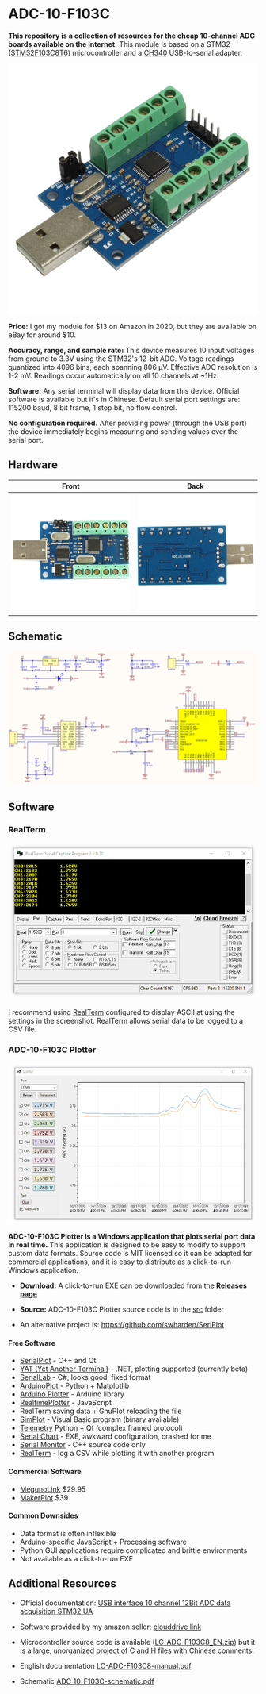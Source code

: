 # ADC-10-F103C

**This repository is a collection of resources for the cheap 10-channel ADC boards available on the internet.** This module is based on a STM32 ([STM32F103C8T6](https://www.mouser.com/datasheet/2/389/cd00161566-1796535.pdf)) microcontroller and a [CH340](https://cdn.sparkfun.com/datasheets/Dev/Arduino/Other/CH340DS1.PDF) USB-to-serial adapter.

![](doc/images/2.jpg)

**Price:** I got my module for $13 on Amazon in 2020, but they are available on eBay for around $10.

**Accuracy, range, and sample rate:** This device measures 10 input voltages from ground to 3.3V using the STM32's 12-bit ADC. Voltage readings quantized into 4096 bins, each spanning 806 µV. Effective ADC resolution is 1-2 mV. Readings occur automatically on all 10 channels at ~1Hz.

**Software:** Any serial terminal will display data from this device. Official software is available but it's in Chinese. Default serial port settings are: 115200 baud, 8 bit frame, 1 stop bit, no flow control.

**No configuration required.** After providing power (through the USB port) the device immediately begins measuring and sending values over the serial port.

## Hardware

Front | Back
---|---
![](doc/images/1.jpg)|![](doc/images/3.jpg)

## Schematic

![](doc/schematic.png)

## Software

### RealTerm

![](doc/images/adc.gif)

I recommend using [RealTerm](https://sourceforge.net/projects/realterm/) configured to display ASCII at  using the settings in the screenshot. RealTerm allows serial data to be logged to a CSV file.

### ADC-10-F103C Plotter

![](doc/images/seriplot2.gif)


**ADC-10-F103C Plotter is a Windows application that plots serial port data in real time.** This application is designed to be easy to modify to support custom data formats. Source code is MIT licensed so it can be adapted for commercial applications, and it is easy to distribute as a click-to-run Windows application. 

* **Download:** A click-to-run EXE can be downloaded from the [**Releases page**](releases)

* **Source:** ADC-10-F103C Plotter source code is in the [src](src) folder

* An alternative project is: https://github.com/swharden/SeriPlot

#### Free Software

* [SerialPlot](https://hg.sr.ht/~hyozd/serialplot/) - C++ and Qt
* [YAT (Yet Another Terminal)](https://sourceforge.net/projects/y-a-terminal/) - .NET, plotting supported (currently beta)
* [SerialLab](https://github.com/ahsayde/Serial-Lab) - C#, looks good, fixed format
* [ArduinoPlot](https://github.com/gregpinero/ArduinoPlot) - Python + Matplotlib
* [Arduino Plotter](https://github.com/devinaconley/arduino-plotter) - Arduino library
* [RealtimePlotter](https://github.com/sebnil/RealtimePlotter) - JavaScript
* RealTerm saving data + GnuPlot reloading the file
* [SimPlot](https://github.com/infomaniac50/projectsimplot) - Visual Basic program (binary available)
* [Telemetry](https://github.com/Overdrivr/Telemetry) Python + Qt (complex framed protocol)
* [Serial Chart](http://www.starlino.com/imu_kalman_arduino.html) - EXE, awkward configuration, crashed for me
* [Serial Monitor](https://github.com/hirohashi/SerialMonitor) - C++ source code only
* [RealTerm](https://sourceforge.net/projects/realterm/) - log a CSV while plotting it with another program

#### Commercial Software
* [MegunoLink](http://www.megunolink.com/) $29.95
* [MakerPlot](http://www.makerplot.com/) $39

#### Common Downsides
* Data format is often inflexible
* Arduino-specific JavaScript + Processing software
* Python GUI applications require complicated and brittle environments
* Not available as a click-to-run EXE

## Additional Resources

* Official documentation: [USB interface 10 channel 12Bit ADC data acquisition STM32 UA](http://www.chinalctech.com/m/view.php?aid=68)

* Software provided by my amazon seller: [clouddrive link](https://www.amazon.com/clouddrive/share/q6W9ZEHEHn6tpMZi6IiPf2KHRwzT9uaaVeGlQnNA26N)

* Microcontroller source code is available ([LC-ADC-F103C8_EN.zip](https://www.mediafire.com/file/8vl3qpv90vl98j4/LC-ADC-F103C8_EN.zip/file)) but it is a large, unorganized project of C and H files with Chinese comments.

* English documentation [LC-ADC-F103C8-manual.pdf](doc/LC-ADC-F103C8-manual.pdf)

* Schematic [ADC_10_F103C-schematic.pdf](doc/ADC_10_F103C-schematic.pdf)